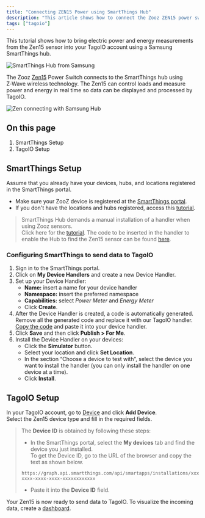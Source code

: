 ```yaml
---
title: "Connecting ZEN15 Power using SmartThings Hub"
description: "This article shows how to connect the Zooz ZEN15 power switch to a TagoIO account using a Samsung SmartThings hub, enabling real-time power and energy monitoring and control."
tags: ["tagoio"]
---
```

This tutorial shows how to bring electric power and energy measurements from the Zen15 sensor into your TagoIO account using a Samsung SmartThings hub.

![SmartThings Hub from Samsung](/docs_imagem/tagoio/connecting-zen15-power-using-smartthings-hub-2.png)

The Zooz [Zen15](https://www.getzooz.com/zen15-power-switch/) Power Switch connects to the SmartThings hub using Z‑Wave wireless technology. The Zen15 can control loads and measure power and energy in real time so data can be displayed and processed by TagoIO.

![Zen connecting with Samsung Hub](/docs_imagem/tagoio/connecting-zen15-power-using-smartthings-hub-2.png)

## On this page
1. SmartThings Setup  
2. TagoIO Setup

## SmartThings Setup
Assume that you already have your devices, hubs, and locations registered in the SmartThings portal.

* Make sure your ZooZ device is registered at the [SmartThings portal](https://support.smartthings.com/hc/en-gb/articles/360052390111-Devices-in-SmartThings).
* If you don't have the locations and hubs registered, access this [tutorial](https://support.smartthings.com/hc/en-us/articles/360052390151-SmartThings-Enabled-Hubs).

> SmartThings Hub demands a manual installation of a handler when using Zooz sensors.  
> Click here for the [tutorial](https://www.thesmartesthouse.com/blogs/the-smartest-blog/how-to-install-a-custom-device-handler-in-smartthings). The code to be inserted in the handler to enable the Hub to find the Zen15 sensor can be found [here](https://github.com/krlaframboise/SmartThings/blob/master/devicetypes/krlaframboise/zooz-power-switch.src/zooz-power-switch.groovy).

### Configuring SmartThings to send data to TagoIO
1. Sign in to the SmartThings portal.
2. Click on **My Device Handlers** and create a new Device Handler.
3. Set up your Device Handler:
   * **Name:** insert a name for your device handler  
   * **Namespace:** insert the preferred namespace  
   * **Capabilities:** select _Power Meter_ and _Energy Meter_  
   * Click **Create**.
4. After the Device Handler is created, a code is automatically generated. Remove all the generated code and replace it with our TagoIO handler. [Copy the code](https://github.com/tago-io/zooz-zen15/blob/master/smart_things_conf.rb) and paste it into your device handler.
5. Click **Save** and then click **Publish > For Me**.
6. Install the Device Handler on your devices:
   * Click the **Simulator** button.
   * Select your location and click **Set Location**.
   * In the section “Choose a device to test with”, select the device you want to install the handler (you can only install the handler on one device at a time).
   * Click **Install**.

## TagoIO Setup
In your TagoIO account, go to [Device](https://admin.tago.io/devices) and click **Add Device**.  
Select the Zen15 device type and fill in the required fields.

> The **Device ID** is obtained by following these steps:
> * In the SmartThings portal, select the **My devices** tab and find the device you just installed.  
>   To get the Device ID, go to the URL of the browser and copy the text as shown below.
> 
> ```
> https://graph.api.smartthings.com/api/smartapps/installations/xxxxxxxx-xxxx-xxxx-xxxx-xxxxxxxxxxxx
> ```
> * Paste it into the **Device ID** field.

Your Zen15 is now ready to send data to TagoIO. To visualize the incoming data, create a [dashboard](https://help.tago.io/portal/en/kb/articles/15-dashboard-overview).